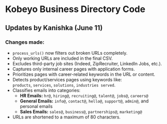 

# Kobeyo Business Directory Code

## Updates by Kanishka (June 11)

### Changes made:

- `process_urls()` now filters out broken URLs completely.
- Only working URLs are included in the final CSV.
- Excludes third-party job sites (Indeed, ZipRecruiter, LinkedIn Jobs, etc.).
- Captures only internal career pages with application forms.
- Prioritizes pages with career-related keywords in the URL or content.
- Detects product/services pages using keywords like:  
  `products`, `services`, `solutions`, `industries served`.
- Classifies emails into categories:
  - **HR Emails:** `hr@`, `hiring@`, `recruiting@`, `talent@`, `jobs@`, `careers@`
  - **General Emails:** `info@`, `contact@`, `hello@`, `support@`, `admin@`, and personal emails
  - **Sales Emails:** `sales@`, `business@`, `partnerships@`, `marketing@`
- URLs are shortened to a maximum of 80 characters.
